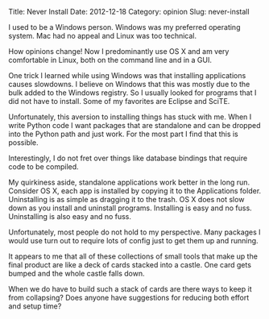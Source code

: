 Title: Never Install
Date: 2012-12-18
Category: opinion
Slug: never-install

I used to be a Windows person. Windows was my preferred operating system.
Mac had no appeal and Linux was too technical.

How opinions change! Now I predominantly use OS X and am very comfortable in
Linux, both on the command line and in a GUI.

One trick I learned while using Windows was that installing applications causes
slowdowns.
I believe on Windows that this was mostly due to the bulk added to the Windows
registry.
So I usually looked for programs that I did not have to install.
Some of my favorites are Eclipse and SciTE.

Unfortunately, this aversion to installing things has stuck with me.
When I write Python code I want packages that are standalone and can be dropped
into the Python path and just work.
For the most part I find that this is possible.

Interestingly, I do not fret over things like database bindings that require code to be compiled.

My quirkiness aside, standalone applications work better in the long run.
Consider OS X, each app is installed by copying it to the Applications folder.
Uninstalling is as simple as dragging it to the trash.
OS X does not slow down as you install and uninstall programs.
Installing is easy and no fuss. Uninstalling is also easy and no fuss.

Unfortunately, most people do not hold to my perspective.
Many packages I would use turn out to require lots of config just to get them
up and running.

It appears to me that all of these collections of small tools that make up the
final product are like a deck of cards stacked into a castle.
One card gets bumped and the whole castle falls down.

When we do have to build such a stack of cards are there ways to keep it from
collapsing?
Does anyone have suggestions for reducing both effort and setup time?

